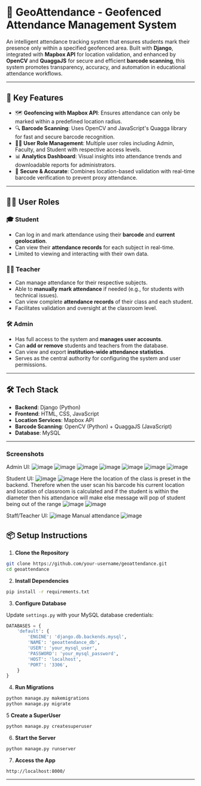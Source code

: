 # 📍 GeoAttendance - Geofenced Attendance Management System

An intelligent attendance tracking system that ensures students mark their presence only within a specified geofenced area. Built with **Django**, integrated with **Mapbox API** for location validation, and enhanced by **OpenCV** and **QuaggaJS** for secure and efficient **barcode scanning**, this system promotes transparency, accuracy, and automation in educational attendance workflows.

---

## 🚀 Key Features

* 🗺️ **Geofencing with Mapbox API**: Ensures attendance can only be marked within a predefined location radius.
* 🔍 **Barcode Scanning**: Uses OpenCV and JavaScript's Quagga library for fast and secure barcode recognition.
* 🧑‍💼 **User Role Management**: Multiple user roles including Admin, Faculty, and Student with respective access levels.
* 📊 **Analytics Dashboard**: Visual insights into attendance trends and downloadable reports for administrators.
* 🔐 **Secure & Accurate**: Combines location-based validation with real-time barcode verification to prevent proxy attendance.

---

## 🧑‍🏫 User Roles

### 🎓 Student

* Can log in and mark attendance using their **barcode** and **current geolocation**.
* Can view their **attendance records** for each subject in real-time.
* Limited to viewing and interacting with their own data.

### 👩‍🏫 Teacher

* Can manage attendance for their respective subjects.
* Able to **manually mark attendance** if needed (e.g., for students with technical issues).
* Can view complete **attendance records** of their class and each student.
* Facilitates validation and oversight at the classroom level.

### 🛠️ Admin

* Has full access to the system and **manages user accounts**.
* Can **add or remove** students and teachers from the database.
* Can view and export **institution-wide attendance statistics**.
* Serves as the central authority for configuring the system and user permissions.

---

## 🛠️ Tech Stack

* **Backend**: Django (Python)
* **Frontend**: HTML, CSS, JavaScript
* **Location Services**: Mapbox API
* **Barcode Scanning**: OpenCV (Python) + QuaggaJS (JavaScript)
* **Database**: MySQL

---
### Screenshots 

Admin UI:
![image](https://github.com/user-attachments/assets/85b3e048-d610-4c8d-883a-cb94b8476aa2)
![image](https://github.com/user-attachments/assets/ef01c45a-cb0f-47da-8bbd-39085fd3721e)
![image](https://github.com/user-attachments/assets/49a69bf5-aa82-43df-bf33-92752df7e08a)
![image](https://github.com/user-attachments/assets/96826b31-32c0-4bf3-a6ce-678abc6eef45)
![image](https://github.com/user-attachments/assets/73c12d9e-f17f-4a5a-aaf1-23723b1f05c1)
![image](https://github.com/user-attachments/assets/1661ff85-3624-4bc4-8f14-a7c8e83248d8)
![image](https://github.com/user-attachments/assets/dd35a7b9-0358-4f5e-a939-17bdd73f42b2)

Student UI:
![image](https://github.com/user-attachments/assets/6e1c3ce7-bb1d-4924-899c-455443620d71)
![image](https://github.com/user-attachments/assets/46399832-366d-449e-8d96-7b685b5e9c58)
Here the location of the class is preset in the backend. Therefore when the user scan his barcode his current location and location of classroom is calculated and if the student is within the diameter then his attendance will make else message will pop of student being out of the range
![image](https://github.com/user-attachments/assets/f5a83530-21cb-483d-b7f0-eba8cb43680f)
![image](https://github.com/user-attachments/assets/7f646f38-7b69-4d50-a3ba-aca53e8db2d6)


Staff/Teacher UI:
![image](https://github.com/user-attachments/assets/149f8a10-2008-4986-b264-0a6c02a78f69)
Manual attendance
![image](https://github.com/user-attachments/assets/12eb0a99-b4e2-4f86-a19d-a7f2ed0a6b4e)







## 📦 Setup Instructions

1. **Clone the Repository**

```bash
git clone https://github.com/your-username/geoattendance.git
cd geoattendance
```

2. **Install Dependencies**

```bash
pip install -r requirements.txt
```

3. **Configure Database**

Update `settings.py` with your MySQL database credentials:

```python
DATABASES = {
    'default': {
        'ENGINE': 'django.db.backends.mysql',
        'NAME': 'geoattendance_db',
        'USER': 'your_mysql_user',
        'PASSWORD': 'your_mysql_password',
        'HOST': 'localhost',
        'PORT': '3306',
    }
}
```

4. **Run Migrations**

```bash
python manage.py makemigrations
python manage.py migrate
```
5 **Create a SuperUser**

```bash
python manage.py createsuperuser
```

6. **Start the Server**

```bash
python manage.py runserver
```

7. **Access the App**

```
http://localhost:8000/
```

---
